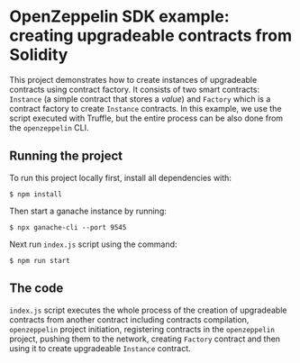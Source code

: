 # OpenZeppelin SDK example: creating upgradeable contracts from Solidity

This project demonstrates how to create instances of upgradeable contracts using contract factory. It consists of two smart contracts: `Instance` (a simple contract that stores a *value*) and `Factory` which is a contract factory to create `Instance` contracts. In this example, we use the script executed with Truffle, but the entire process can be also done from the `openzeppelin` CLI.

## Running the project

To run this project locally first, install all dependencies with:

    $ npm install

Then start a ganache instance by running:

    $ npx ganache-cli --port 9545

Next run `index.js` script using the command:

    $ npm run start

## The code

`index.js` script executes the whole process of the creation of upgradeable contracts from another contract including contracts compilation, `openzeppelin` project initiation, registering contracts in the `openzeppelin` project, pushing them to the network, creating `Factory` contract and then using it to create upgradeable `Instance` contract.

